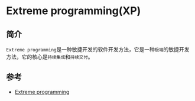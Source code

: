 # Extreme programming(XP)

## 简介

`Extreme programming`是一种敏捷开发的软件开发方法，它是一种`极端`的敏捷开发方法，它的核心是`持续集成`和`持续交付`。

## 参考

- [Extreme programming](https://en.wikipedia.org/wiki/Extreme_programming)